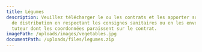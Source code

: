 ```yaml
---
title: Légumes
description: Veuillez télécharger le ou les contrats et les apporter sur le lieu
  de distribution en respectant les consignes sanitaires ou en les envoyant au
  tuteur dont les coordonnées paraissent sur le contrat.
imagePath: /uploads/images/vegetables.jpg
documentPath: /uploads/files/legumes.zip
---
```

